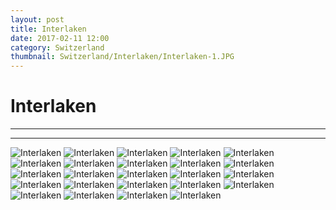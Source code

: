 ```yaml
---
layout: post
title: Interlaken
date: 2017-02-11 12:00
category: Switzerland
thumbnail: Switzerland/Interlaken/Interlaken-1.JPG
---
```


# Interlaken

---



---

![Interlaken](/assets/img/travel/Switzerland/Interlaken/Interlaken-1.JPG)
![Interlaken](/assets/img/travel/Switzerland/Interlaken/Interlaken-2.JPG)
![Interlaken](/assets/img/travel/Switzerland/Interlaken/Interlaken-3.JPG)
![Interlaken](/assets/img/travel/Switzerland/Interlaken/Interlaken-4.JPG)
![Interlaken](/assets/img/travel/Switzerland/Interlaken/Interlaken-5.JPG)
![Interlaken](/assets/img/travel/Switzerland/Interlaken/Interlaken-6.JPG)
![Interlaken](/assets/img/travel/Switzerland/Interlaken/Interlaken-7.JPG)
![Interlaken](/assets/img/travel/Switzerland/Interlaken/Interlaken-8.JPG)
![Interlaken](/assets/img/travel/Switzerland/Interlaken/Interlaken-9.JPG)
![Interlaken](/assets/img/travel/Switzerland/Interlaken/Interlaken-10.JPG)
![Interlaken](/assets/img/travel/Switzerland/Interlaken/Interlaken-11.JPG)
![Interlaken](/assets/img/travel/Switzerland/Interlaken/Interlaken-12.JPG)
![Interlaken](/assets/img/travel/Switzerland/Interlaken/Interlaken-13.JPG)
![Interlaken](/assets/img/travel/Switzerland/Interlaken/Interlaken-14.JPG)
![Interlaken](/assets/img/travel/Switzerland/Interlaken/Interlaken-15.JPG)
![Interlaken](/assets/img/travel/Switzerland/Interlaken/Interlaken-16.JPG)
![Interlaken](/assets/img/travel/Switzerland/Interlaken/Interlaken-17.JPG)
![Interlaken](/assets/img/travel/Switzerland/Interlaken/Interlaken-18.JPG)
![Interlaken](/assets/img/travel/Switzerland/Interlaken/Interlaken-19.JPG)
![Interlaken](/assets/img/travel/Switzerland/Interlaken/Interlaken-20.JPG)
![Interlaken](/assets/img/travel/Switzerland/Interlaken/Interlaken-21.JPG)
![Interlaken](/assets/img/travel/Switzerland/Interlaken/Interlaken-22.JPG)
![Interlaken](/assets/img/travel/Switzerland/Interlaken/Interlaken-23.JPG)
![Interlaken](/assets/img/travel/Switzerland/Interlaken/Interlaken-24.JPG)


<!--
- undisputably beautiful city sitting between two diamond green lakes, surronded my mountain ranges
- 
- hiked harder kulm, absolute blast through three feet of snow toward the top
- nutella from hostel and bread from Bern supermarket :)
- quaint city, seperated into two parts
- ice skating rink, people playing in the grassy main area
- paragliding was extremely common although costly
- hiked thorugh woods taking wrong path after bench to get to cable car
- extreme climb through snow to get to cable car, quick walk to over hang
- hostel was awesome, backpaackers hostel, free tokens for hot choclate which was delicious
- 

-->